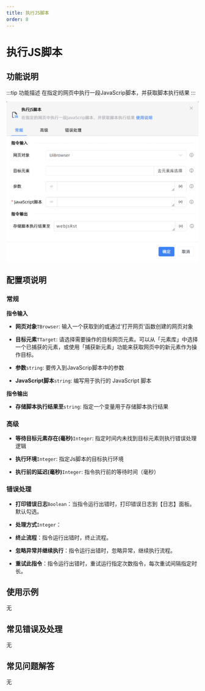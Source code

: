 ```yaml
---
title: 执行JS脚本
order: 8
---
```


# 执行JS脚本

## 功能说明

:::tip 功能描述
在指定的网页中执行一段JavaScrip脚本，并获取脚本执行结果
:::

![执行JS脚本](../../../assets/执行JS脚本_command.png)

## 配置项说明

### 常规

**指令输入**

- **网页对象**`TBrowser`: 输入一个获取到的或通过'打开网页'函数创建的网页对象

- **目标元素**`TTarget`: 请选择需要操作的目标网页元素。可以从「元素库」中选择一个已捕获的元素，或使用「捕获新元素」功能来获取网页中的新元素作为操作目标。

- **参数**`string`: 要传入到JavaScrip脚本中的参数

- **JavaScript脚本**`string`: 编写用于执行的 JavaScript 脚本

**指令输出**

- **存储脚本执行结果至**`string`: 指定一个变量用于存储脚本执行结果

### 高级

- **等待目标元素存在(毫秒)**`Integer`: 指定时间内未找到目标元素则执行错误处理逻辑

- **执行环境**`Integer`: 指定Js脚本的目标执行环境

- **执行前的延迟(毫秒)**`Integer`: 指令执行前的等待时间（毫秒）

### 错误处理

- **打印错误日志**`Boolean`：当指令运行出错时，打印错误日志到【日志】面板。默认勾选。

- **处理方式**`Integer`：

 - **终止流程**：指令运行出错时，终止流程。

 - **忽略异常并继续执行**：指令运行出错时，忽略异常，继续执行流程。

 - **重试此指令**：指令运行出错时，重试运行指定次数指令，每次重试间隔指定时长。

## 使用示例
无

## 常见错误及处理

无

## 常见问题解答

无

